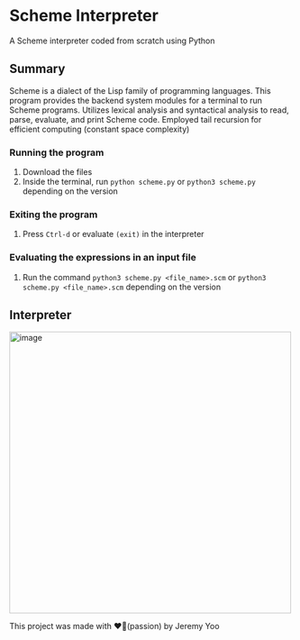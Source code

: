 # Scheme Interpreter
A Scheme interpreter coded from scratch using Python

## Summary
Scheme is a dialect of the Lisp family of programming languages. This program provides the backend system modules for a terminal to run Scheme programs.
Utilizes lexical analysis and syntactical analysis to read, parse, evaluate, and print Scheme code. Employed tail recursion for efficient computing (constant space complexity)

### Running the program
1) Download the files
2) Inside the terminal, run ```python scheme.py``` or ```python3 scheme.py``` depending on the version

### Exiting the program
1) Press ```Ctrl-d``` or evaluate ```(exit)``` in the interpreter

### Evaluating the expressions in an input file
1) Run the command ```python3 scheme.py <file_name>.scm``` or ```python3 scheme.py <file_name>.scm``` depending on the version

## Interpreter
<img width="500" alt="image" src="https://user-images.githubusercontent.com/59751754/201501678-e92a3fe6-de01-4d3b-929c-12152b08894a.png">

This project was made with ❤️‍🔥(passion) by Jeremy Yoo
